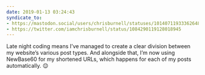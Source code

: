 ```yaml
---
date: 2019-01-13 03:24:43
syndicate_to:
- https://mastodon.social/users/chrisburnell/statuses/101407119333626480
- https://twitter.com/iamchrisburnell/status/1084290119128018945
---
```


Late night coding means I’ve managed to create a clear division between my website’s various post types. And alongside that, I’m now using NewBase60 for my shortened URLs, which happens for each of my posts automatically. 😌
